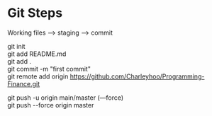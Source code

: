 # Git Steps

Working files —> staging —> commit

git init\
git add README.md\
git add .\
git commit -m "first commit"\
git remote add origin https://github.com/Charleyhoo/Programming-Finance.git

git push -u origin main/master  (—force)\
git push --force origin master
